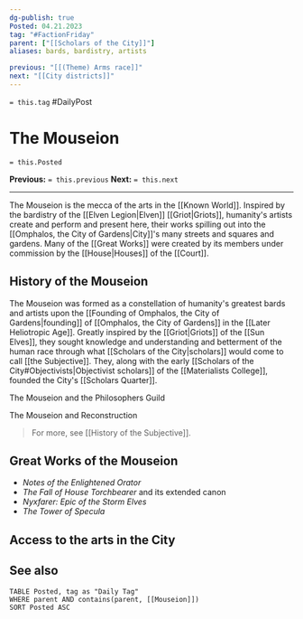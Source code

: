 ```yaml
---
dg-publish: true
Posted: 04.21.2023
tag: "#FactionFriday"
parent: ["[[Scholars of the City]]"]
aliases: bards, bardistry, artists

previous: "[[(Theme) Arms race]]"
next: "[[City districts]]"
---
```

`= this.tag` #DailyPost 
# The Mouseion
`= this.Posted`

**Previous:** `= this.previous`
**Next:** `= this.next`

---

The Mouseion is the mecca of the arts in the [[Known World]]. Inspired by the bardistry of the [[Elven Legion|Elven]] [[Griot|Griots]], humanity's artists create and perform and present here, their works spilling out into the [[Omphalos, the City of Gardens|City]]'s many streets and squares and gardens. Many of the [[Great Works]] were created by its members under commission by the [[House|Houses]] of the [[Court]].

## History of the Mouseion

The Mouseion was formed as a constellation of humanity's greatest bards and artists  upon the [[Founding of Omphalos, the City of Gardens|founding]] of [[Omphalos, the City of Gardens]] in the [[Later Heliotropic Age]]. Greatly inspired by the [[Griot|Griots]] of the [[Sun Elves]], they sought knowledge and understanding and betterment of the human race through what [[Scholars of the City|scholars]] would come to call [[the Subjective]]. They, along with the early [[Scholars of the City#Objectivists|Objectivist scholars]] of the [[Materialists College]], founded the City's [[Scholars Quarter]].

The Mouseion and the Philosophers Guild

The Mouseion and Reconstruction

> For more, see [[History of the Subjective]].

## Great Works of the Mouseion
- *Notes of the Enlightened Orator*
- *The Fall of House Torchbearer* and its extended canon
- *Nyxfarer: Epic of the Storm Elves*
- *The Tower of Specula*

## Access to the arts in the City

## See also
```dataview
TABLE Posted, tag as "Daily Tag"
WHERE parent AND contains(parent, [[Mouseion]])
SORT Posted ASC
```